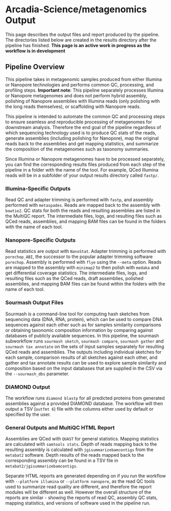 # Arcadia-Science/metagenomics Output

This page describes the output files and report produced by the pipeline. The directories listed below are created in the results directory after the pipeline has finished.
**This page is an active work in progress as the workflow is in development**

## Pipeline Overview

This pipeline takes in metagenomic samples produced from either Illumina or Nanopore technologies and performs common QC, processing, and profiling steps. **Important note**: This pipeline separately processes Illumina or Nanopore metagenomes and does not perform hybrid assembly, polishing of Nanopore assemblies with Illumina reads (only polishing with the long reads themselves), or scaffolding with Nanopore reads.

This pipeline is intended to automate the common QC and processing steps to ensure seamless and reproducible processing of metagenomes for downstream analysis. Therefore the end goal of the pipeline regardless of which sequencing technology used is to produce QC stats of the reads, generate assemblies (including polishing for Nanopore), map the original reads back to the assemblies and get mapping statistics, and summarize the composition of the metagenomes such as taxonomy summaries.

Since Illumina or Nanopore metagenomes have to be processed separately, you can find the corresponding results files produced from each step of the pipeline in a folder with the name of the tool. For example, QCed Illumina reads will be in a subfolder of your output results directory called `fastp/`.

### Illumina-Specific Outputs

Read QC and adapter trimming is performed with `fastp`, and assembly performed with `metaspades`. Reads are mapped back to the assembly with `bowtie2`. QC stats for both the reads and resulting assemblies are listed in the MultiQC report. The intermediate files, logs, and resulting files such as QCed reads, assemblies, and mapping BAM files can be found in the folders with the name of each tool.

### Nanopore-Specific Outputs

Read statistics are output with `NanoStat`. Adapter trimming is performed with `porechop_ABI`, the successor to the popular adapter trimming software `porechop`. Assembly is performed with `flye` using the `--meta` option. Reads are mapped to the assembly with `minimap2` to then polish with `medaka` and get differential coverage statistics. The intermediate files, logs, and resulting files such as the QCed reads, draft assemblies, polished assemblies, and mapping BAM files can be found within the folders with the name of each tool.

### Sourmash Output Files

Sourmash is a command-line tool for computing hash sketches from sequencing data (DNA, RNA, protein), which can be used to compare DNA sequences against each other such as for samples similarity comparisons or obtaining taxonomic composition information by comparing against databases of publicly available sequences. In this pipeline, the sourmash subworkflow runs `sourmash sketch`, `sourmash compare`, `sourmash gather` and `sourmash tax annotate` on the sets of input samples separately for resulting QCed reads and assemblies. The outputs including individual sketches for each sample, comparison results of all sketches against each other, and gather and tax annotate results can be used to explore sample similarity and composition based on the input databases that are supplied in the CSV via the `--sourmash_dbs` parameter.

### DIAMOND Output

The workflow runs `diamond blastp` for all predicted proteins from generated assemblies against a provided DIAMOND database. The workflow will then output a TSV (`outfmt 6`) file with the columns either used by default or specified by the user.

### General Outputs and MultiQC HTML Report

Assemblies are QCed with `QUAST` for general statistics. Mapping statistics are calculated with `samtools stats`. Depth of reads mapping back to the resulting assembly is calculated with `jgisummarizebamcontigs` from the `metabat2` software. Depth results of the reads mapped back to the corresponding assembly can be found in a TSV file in `metabat2/jgisummarizebamcontigs`.

Separate HTML reports are generated depending on if you run the workflow with `--platform illumina` or `--platform nanopore`, as the read QC tools used to summarize read quality are different, and therefore the report modules will be different as well. However the overall structure of the reports are similar - showing the reports of read QC, assembly QC stats, mapping statistics, and versions of software used in the pipeline run.
